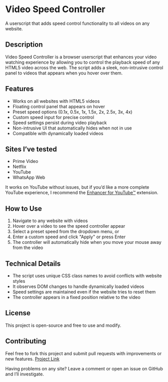 # Video Speed Controller

A userscript that adds speed control functionality to all videos on any website.

## Description

Video Speed Controller is a browser userscript that enhances your video watching experience by allowing you to control the playback speed of any HTML5 video across the web. The script adds a sleek, non-intrusive control panel to videos that appears when you hover over them.

## Features

- Works on all websites with HTML5 videos
- Floating control panel that appears on hover
- Preset speed options (0.1x, 0.5x, 1x, 1.5x, 2x, 2.5x, 3x, 4x)
- Custom speed input for precise control
- Speed settings persist during video playback
- Non-intrusive UI that automatically hides when not in use
- Compatible with dynamically loaded videos

## Sites I’ve tested

- Prime Video
- Netflix
- YouTube
- WhatsApp Web

It works on YouTube without issues, but if you’d like a more complete YouTube experience, I recommend the [Enhancer for YouTube™](https://chromewebstore.google.com/detail/enhancer-for-youtube/ponfpcnoihfmfllpaingbgckeeldkhle) extension.

## How to Use

1. Navigate to any website with videos
2. Hover over a video to see the speed controller appear
3. Select a preset speed from the dropdown menu, or
4. Enter a custom speed and click "Apply" or press Enter
5. The controller will automatically hide when you move your mouse away from the video

## Technical Details

- The script uses unique CSS class names to avoid conflicts with website styles
- It observes DOM changes to handle dynamically loaded videos
- Speed settings are maintained even if the website tries to reset them
- The controller appears in a fixed position relative to the video

## License

This project is open-source and free to use and modify.

## Contributing

Feel free to fork this project and submit pull requests with improvements or new features. [Project Link](https://github.com/lcs-dev1/userscripts/blob/main/video-speed-controller/video-speed-controller.user.js)

Having problems on any site? Leave a comment or open an issue on GitHub and I’ll investigate.